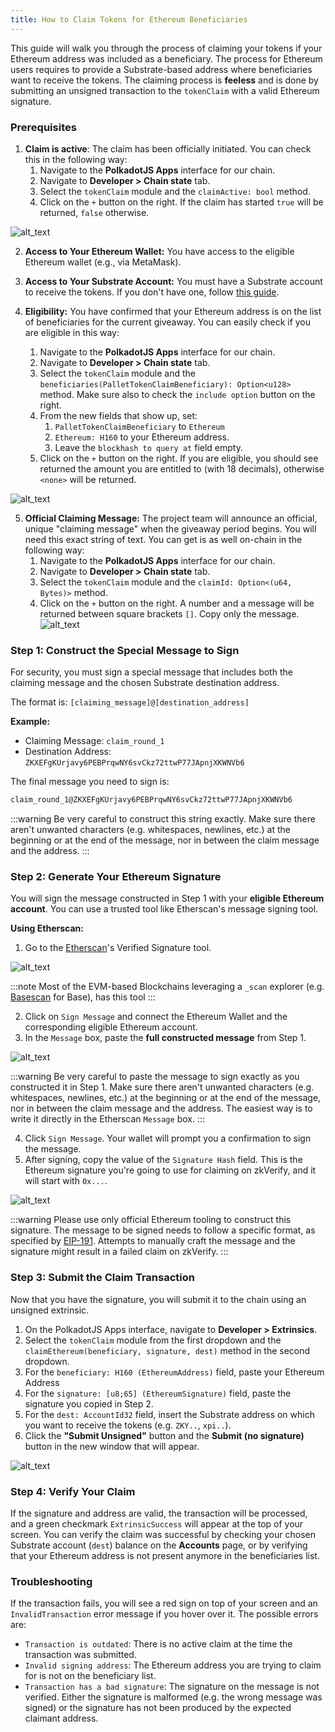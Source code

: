 ```yaml
---
title: How to Claim Tokens for Ethereum Beneficiaries
---
```


This guide will walk you through the process of claiming your tokens if your Ethereum address was included as a beneficiary.
The process for Ethereum users requires to provide a Substrate-based address where beneficiaries want to receive the tokens. 
The claiming process is **feeless** and is done by submitting an unsigned transaction to the `tokenClaim` with a valid Ethereum signature.

### Prerequisites

1.  **Claim is active**: The claim has been officially initiated. You can check this in the following way:
    1.  Navigate to the **PolkadotJS Apps** interface for our chain.
    2.  Navigate to **Developer > Chain state** tab.
    3.  Select the `tokenClaim` module and the `claimActive: bool` method.
    4.  Click on the `+` button on the right. If the claim has started `true` will be returned, `false` otherwise.
   
![alt_text](./img/check-claim-active.png)

2.  **Access to Your Ethereum Wallet:** You have access to the eligible Ethereum wallet (e.g., via MetaMask).
3.  **Access to Your Substrate Account:** You must have a Substrate account to receive the tokens. If you don't have one, follow [this guide](../../overview/02-getting-started/01-connect-a-wallet.md).
   
4.  **Eligibility:** You have confirmed that your Ethereum address is on the list of beneficiaries for the current giveaway. You can easily check if you are eligible in this way:
    1.  Navigate to the **PolkadotJS Apps** interface for our chain.
    2.  Navigate to **Developer > Chain state** tab.
    3.  Select the `tokenClaim` module and the `beneficiaries(PalletTokenClaimBeneficiary): Option<u128>` method. Make sure also to check the `include option` button on the right.
    4.  From the new fields that show up, set:
        1.  `PalletTokenClaimBeneficiary` to `Ethereum`
        2.  `Ethereum: H160` to your Ethereum address.
        3.  Leave the `blockhash to query at` field empty.
    5.  Click on the `+` button on the right. If you are eligible, you should see returned the amount you are entitled to (with 18 decimals), otherwise `<none>` will be returned.

![alt_text](./img/check-eligibility-ethereum.png)

5.  **Official Claiming Message:** The project team will announce an official, unique "claiming message" when the giveaway period begins. You will need this exact string of text. 
    You can get is as well on-chain in the following way:
    1.  Navigate to the **PolkadotJS Apps** interface for our chain.
    2.  Navigate to **Developer > Chain state** tab.
    3.  Select the `tokenClaim` module and the `claimId: Option<(u64, Bytes)>` method.
    4.  Click on the `+` button on the right. A number and a message will be returned between square brackets `[]`. Copy only the message.
![alt_text](./img/get-claim-message.png)

### Step 1: Construct the Special Message to Sign

For security, you must sign a special message that includes both the claiming message and the chosen Substrate destination address.

The format is:
`[claiming_message]@[destination_address]`

**Example:**
*   Claiming Message: `claim_round_1`
*   Destination Address: `ZKXEFgKUrjavy6PEBPrqwNY6svCkz72ttwP77JApnjXKWNVb6`

The final message you need to sign is:

```bash
claim_round_1@ZKXEFgKUrjavy6PEBPrqwNY6svCkz72ttwP77JApnjXKWNVb6
```

:::warning
Be very careful to construct this string exactly.
Make sure there aren't unwanted characters (e.g. whitespaces, newlines, etc.) at the beginning or at the end of the message, nor in between the claim message and the address.
:::

### Step 2: Generate Your Ethereum Signature

You will sign the message constructed in Step 1 with your **eligible Ethereum account**. You can use a trusted tool like Etherscan's message signing tool.

**Using Etherscan:**
1.  Go to the [Etherscan](https://etherscan.io/verifiedSignatures#)'s Verified Signature tool.

![alt_text](./img/verified_signature_tool.png)

:::note
Most of the EVM-based Blockchains leveraging a `_scan` explorer (e.g. [Basescan](https://basescan.org/verifiedSignatures) for Base), has this tool
:::

2.  Click on `Sign Message` and connect the Ethereum Wallet and the corresponding eligible Ethereum account.
3.  In the `Message` box, paste the **full constructed message** from Step 1.

![alt_text](./img/sign_message_etherscan.png)

:::warning
Be very careful to paste the message to sign exactly as you constructed it in Step 1.
Make sure there aren't unwanted characters (e.g. whitespaces, newlines, etc.) at the beginning or at the end of the message, nor in between the claim message and the address.
The easiest way is to write it directly in the Etherscan `Message` box.
:::

4.  Click `Sign Message`. Your wallet will prompt you a confirmation to sign the message.
5.  After signing, copy the value of the `Signature Hash` field. This is the Ethereum signature you're going to use for claiming on zkVerify, and it will start with `0x...`.

![alt_text](./img/post_sign_etherscan.png)

:::warning
Please use only official Ethereum tooling to construct this signature. The message to be signed needs to follow a specific format, as specified by [EIP-191](https://eips.ethereum.org/EIPS/eip-191).
Attempts to manually craft the message and the signature might result in a failed claim on zkVerify. 
:::

### Step 3: Submit the Claim Transaction

Now that you have the signature, you will submit it to the chain using an unsigned extrinsic.

1.  On the PolkadotJS Apps interface, navigate to **Developer > Extrinsics**.
2.  Select the `tokenClaim` module from the first dropdown and the `claimEthereum(beneficiary, signature, dest)` method in the second dropdown.
3.  For the `beneficiary: H160 (EthereumAddress)` field, paste your Ethereum Address
4.  For the `signature: [u8;65] (EthereumSignature)` field, paste the signature you copied in Step 2.
5.  For the `dest: AccountId32` field, insert the Substrate address on which you want to receive the tokens (e.g. `ZKY..`, `xpi..`).
6.  Click the **"Submit Unsigned"** button and the **Submit (no signature)** button in the new window that will appear.

![alt_text](./img/claim_ethereum_extrinsic.png)

### Step 4: Verify Your Claim
If the signature and address are valid, the transaction will be processed, and a green checkmark `ExtrinsicSuccess` will appear at the top of your screen.
You can verify the claim was successful by checking your chosen Substrate account (`dest`) balance on the **Accounts** page, or by verifying that your Ethereum address
is not present anymore in the beneficiaries list.

### Troubleshooting
If the transaction fails, you will see a red sign on top of your screen and an `InvalidTransaction` error message if you hover over it. The possible errors are:

- `Transaction is outdated`: There is no active claim at the time the transaction was submitted.
- `Invalid signing address`: The Ethereum address you are trying to claim for is not on the beneficiary list.
- `Transaction has a bad signature`: The signature on the message is not verified. Either the signature is malformed
  (e.g. the wrong message was signed) or the signature has not been produced by the expected claimant address. 
